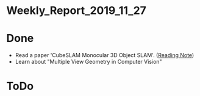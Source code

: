 Weekly_Report_2019_11_27
====

# Done

+ Read a paper 'CubeSLAM Monocular 3D Object SLAM'. ([Reading Note](https://drafens.coding.me/ReadNote))
+ Learn about "Multiple View Geometry in Computer Vision"

# ToDo
